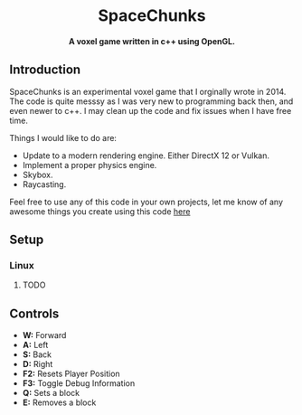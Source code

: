 <h1 align="center">
SpaceChunks
</h1>
 
<h4 align="center">A voxel game written in c++ using OpenGL.</h4>

## Introduction

SpaceChunks is an experimental voxel game that I orginally wrote in 2014. The code is quite messsy as I was very new to programming back then, and even newer to c++. I may clean up the code and fix issues when I have free time.

Things I would like to do are:

- Update to a modern rendering engine. Either DirectX 12 or Vulkan.
- Implement a proper physics engine.
- Skybox.
- Raycasting.

Feel free to use any of this code in your own projects, let me know of any awesome things you create using this code [here](https://twitter.com/dominicjmaas)

## Setup

### Linux

1. TODO

## Controls
 
- **W:** Forward
- **A:** Left
- **S:** Back
- **D:** Right
- **F2:** Resets Player Position
- **F3:** Toggle Debug Information
- **Q:** Sets a block
- **E:** Removes a block

